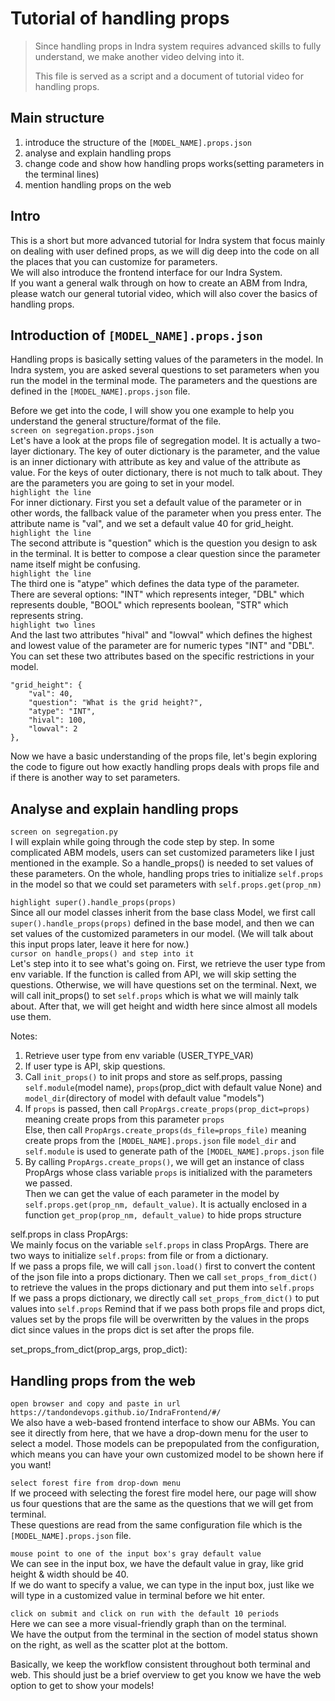 # Tutorial of handling props

> Since handling props in Indra system requires advanced skills to fully understand, 
> we make another video delving into it.
>
> This file is served as a script and a document of tutorial video for handling props.

## Main structure
1. introduce the structure of the `[MODEL_NAME].props.json`
2. analyse and explain handling props
3. change code and show how handling props works(setting parameters in the terminal lines)
4. mention handling props on the web

## Intro
This is a short but more advanced tutorial for Indra system that focus mainly on dealing with user defined props, 
as we will dig deep into the code on all the places that you can customize for parameters.  
We will also introduce the frontend interface for our Indra System.  
If you want a general walk through on how to create an ABM from Indra, please watch our general tutorial video, which will also cover the basics of handling props. 

## Introduction of `[MODEL_NAME].props.json`
Handling props is basically setting values of the parameters in the model. In Indra system, you are asked several
questions to set parameters when you run the model in the terminal mode. The parameters and the questions are 
defined in the `[MODEL_NAME].props.json` file.  

Before we get into the code, I will show you one example to help you understand the general structure/format of the file.  
`screen on segregation.props.json`  
Let's have a look at the props file of segregation model.
It is actually a two-layer dictionary. The key of outer dictionary is the parameter, and the value is an inner
dictionary with attribute as key and value of the attribute as value.
For the keys of outer dictionary, there is not much to talk about. They are the parameters you are going to set in your
model.  
`highlight the line`  
For inner dictionary. First you set a default value of the parameter or in other words, the fallback value of the
parameter when you press enter. The attribute name is "val", and we set a default value 40 for grid_height.  
`highlight the line`  
The second attribute is "question" which is the question you design to ask in the terminal. 
It is better to compose a clear question since the parameter name itself might be confusing.  
`highlight the line`  
The third one is "atype" which defines the data type of the parameter. There are several options: "INT" which represents
integer, "DBL" which represents double, "BOOL" which represents boolean, "STR" which represents string.  
`highlight two lines`  
And the last two attributes "hival" and "lowval" which defines the 
highest and lowest value of the parameter are for numeric types "INT" and "DBL".
You can set these two attributes based on the specific restrictions in your model.
```
"grid_height": {
    "val": 40,
    "question": "What is the grid height?",
    "atype": "INT",
    "hival": 100,
    "lowval": 2
},
```

Now we have a basic understanding of the props file, let's begin exploring the code to figure out how exactly handling
props deals with props file and if there is another way to set parameters.

## Analyse and explain handling props
`screen on segregation.py`  
I will explain while going through the code step by step. In some complicated ABM models, users can set customized
parameters like I just mentioned in the example. So a handle_props() is needed to set values of these parameters.
On the whole, handling props tries to initialize `self.props` in the model so that we could set parameters with `self.props.get(prop_nm)`  

`highlight super().handle_props(props)`  
Since all our model classes inherit from the base class Model, we first call `super().handle_props(props)` defined in the base model,
and then we can set values of the customized parameters in our model. (We will talk about this input props later, leave it here for now.)  
`cursor on handle_props() and step into it`  
Let's step into it to see what's going on.
First, we retrieve the user type from env variable. If the function is called from API, we will skip setting the questions.
Otherwise, we will have questions set on the terminal.
Next, we will call init_props() to set `self.props` which is what we will mainly talk about.
After that, we will get height and width here since almost all models use them.

Notes:
1. Retrieve user type from env variable (USER_TYPE_VAR)
2. If user type is API, skip questions.
3. Call `init_props()` to init props and store as self.props, passing `self.module`(model name), `props`(prop_dict with default value None)
   and `model_dir`(directory of model with default value "models")
4. If `props` is passed, then call `PropArgs.create_props(prop_dict=props)` meaning create props from this parameter `props`  
   Else, then call `PropArgs.create_props(ds_file=props_file)` meaning create props from the `[MODEL_NAME].props.json` file
   `model_dir` and `self.module` is used to generate path of the `[MODEL_NAME].props.json` file
5. By calling `PropArgs.create_props()`, we will get an instance of class PropArgs whose class variable `props` is initialized with the parameters we passed.   
   Then we can get the value of each parameter in the model by `self.props.get(prop_nm, default_value)`. 
   It is actually enclosed in a function `get_prop(prop_nm, default_value)` to hide props structure

self.props in class PropArgs:    
We mainly focus on the variable `self.props` in class PropArgs. There are two ways to initialize `self.props`: from file or from a dictionary.  
If we pass a props file, we will call `json.load()` first to convert the content of the json file into a props dictionary.
Then we call `set_props_from_dict()` to retrieve the values in the props dictionary and put them into `self.props`  
If we pass a props dictionary, we directly call `set_props_from_dict()` to put values into `self.props`
Remind that if we pass both props file and props dict, values set by the props file will be overwritten by the values in
the props dict since values in the props dict is set after the props file.

set_props_from_dict(prop_args, prop_dict):

## Handling props from the web
`open browser and copy and paste in url https://tandondevops.github.io/IndraFrontend/#/`  
We also have a web-based frontend interface to show our ABMs. You can see it directly from here, that we have a drop-down menu for the user to select a model. 
Those models can be prepopulated from the configuration, which means you can have your own customized model to be shown here if you want!

`select forest fire from drop-down menu`  
If we proceed with selecting the forest fire model here, our page will show us four questions that are the same as the questions that we will get from terminal.  
These questions are read from the same configuration file which is the `[MODEL_NAME].props.json` file. 

`mouse point to one of the input box's gray default value`  
We can see in the input box, we have the default value in gray, like grid height & width should be 40.   
If we do want to specify a value, we can type in the input box, just like we will type in a customized value in terminal before we hit enter.

`click on submit and click on run with the default 10 periods`  
Here we can see a more visual-friendly graph than on the terminal.   
We have the output from the terminal in the section of model status shown on the right, as well as the scatter plot at the bottom. 

Basically, we keep the workflow consistent throughout both terminal and web. This should just be a brief overview to get you know we have the web option to get to show your models!
